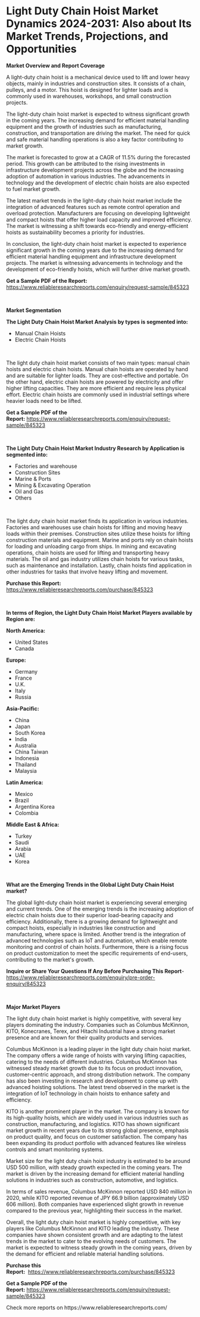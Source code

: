 <p><h1>Light Duty Chain Hoist Market Dynamics 2024-2031: Also about Its Market Trends, Projections, and Opportunities</h1></p><p><strong>Market Overview and Report Coverage</strong></p>
<p><p>A light-duty chain hoist is a mechanical device used to lift and lower heavy objects, mainly in industries and construction sites. It consists of a chain, pulleys, and a motor. This hoist is designed for lighter loads and is commonly used in warehouses, workshops, and small construction projects.</p><p>The light-duty chain hoist market is expected to witness significant growth in the coming years. The increasing demand for efficient material handling equipment and the growth of industries such as manufacturing, construction, and transportation are driving the market. The need for quick and safe material handling operations is also a key factor contributing to market growth.</p><p>The market is forecasted to grow at a CAGR of 11.5% during the forecasted period. This growth can be attributed to the rising investments in infrastructure development projects across the globe and the increasing adoption of automation in various industries. The advancements in technology and the development of electric chain hoists are also expected to fuel market growth.</p><p>The latest market trends in the light-duty chain hoist market include the integration of advanced features such as remote control operation and overload protection. Manufacturers are focusing on developing lightweight and compact hoists that offer higher load capacity and improved efficiency. The market is witnessing a shift towards eco-friendly and energy-efficient hoists as sustainability becomes a priority for industries.</p><p>In conclusion, the light-duty chain hoist market is expected to experience significant growth in the coming years due to the increasing demand for efficient material handling equipment and infrastructure development projects. The market is witnessing advancements in technology and the development of eco-friendly hoists, which will further drive market growth.</p></p>
<p><strong>Get a Sample PDF of the Report:</strong> <a href="https://www.reliableresearchreports.com/enquiry/request-sample/845323">https://www.reliableresearchreports.com/enquiry/request-sample/845323</a></p>
<p>&nbsp;</p>
<p><strong>Market Segmentation</strong></p>
<p><strong>The Light Duty Chain Hoist Market Analysis by types is segmented into:</strong></p>
<p><ul><li>Manual Chain Hoists</li><li>Electric Chain Hoists</li></ul></p>
<p>&nbsp;</p>
<p><p>The light duty chain hoist market consists of two main types: manual chain hoists and electric chain hoists. Manual chain hoists are operated by hand and are suitable for lighter loads. They are cost-effective and portable. On the other hand, electric chain hoists are powered by electricity and offer higher lifting capacities. They are more efficient and require less physical effort. Electric chain hoists are commonly used in industrial settings where heavier loads need to be lifted.</p></p>
<p><strong>Get a Sample PDF of the Report:</strong>&nbsp;<a href="https://www.reliableresearchreports.com/enquiry/request-sample/845323">https://www.reliableresearchreports.com/enquiry/request-sample/845323</a></p>
<p>&nbsp;</p>
<p><strong>The Light Duty Chain Hoist Market Industry Research by Application is segmented into:</strong></p>
<p><ul><li>Factories and warehouse</li><li>Construction Sites</li><li>Marine & Ports</li><li>Mining & Excavating Operation</li><li>Oil and Gas</li><li>Others</li></ul></p>
<p>&nbsp;</p>
<p><p>The light duty chain hoist market finds its application in various industries. Factories and warehouses use chain hoists for lifting and moving heavy loads within their premises. Construction sites utilize these hoists for lifting construction materials and equipment. Marine and ports rely on chain hoists for loading and unloading cargo from ships. In mining and excavating operations, chain hoists are used for lifting and transporting heavy materials. The oil and gas industry utilizes chain hoists for various tasks, such as maintenance and installation. Lastly, chain hoists find application in other industries for tasks that involve heavy lifting and movement.</p></p>
<p><strong>Purchase this Report:</strong>&nbsp; <a href="https://www.reliableresearchreports.com/purchase/845323">https://www.reliableresearchreports.com/purchase/845323</a></p>
<p>&nbsp;</p>
<p><strong>In terms of Region, the Light Duty Chain Hoist Market Players available by Region are:</strong></p>
<p>
    <p> <strong> North America: </strong>
        <ul>
            <li>United States</li>
            <li>Canada</li>
        </ul>
        </p> 
    <p> <strong> Europe: </strong>
        <ul>
            <li>Germany</li>
            <li>France</li>
            <li>U.K.</li>
            <li>Italy</li>
            <li>Russia</li>
        </ul>
        </p> 
    <p> <strong> Asia-Pacific: </strong>
        <ul>
            <li>China</li>
            <li>Japan</li>
            <li>South Korea</li>
            <li>India</li>
            <li>Australia</li>
            <li>China Taiwan</li>
            <li>Indonesia</li>
            <li>Thailand</li>
            <li>Malaysia</li>
        </ul>
        </p> 
    <p> <strong> Latin America: </strong>
        <ul>
            <li>Mexico</li>
            <li>Brazil</li>
            <li>Argentina Korea</li>
            <li>Colombia</li>
        </ul>
        </p> 
    <p> <strong> Middle East & Africa: </strong>
        <ul>
            <li>Turkey</li>
            <li>Saudi</li>
            <li>Arabia</li>
            <li>UAE</li>
            <li>Korea</li>
        </ul>
    </p>
    </p>
<p>&nbsp;</p>
<p><strong>What are the Emerging Trends in the Global Light Duty Chain Hoist market?</strong></p>
<p><p>The global light-duty chain hoist market is experiencing several emerging and current trends. One of the emerging trends is the increasing adoption of electric chain hoists due to their superior load-bearing capacity and efficiency. Additionally, there is a growing demand for lightweight and compact hoists, especially in industries like construction and manufacturing, where space is limited. Another trend is the integration of advanced technologies such as IoT and automation, which enable remote monitoring and control of chain hoists. Furthermore, there is a rising focus on product customization to meet the specific requirements of end-users, contributing to the market's growth.</p></p>
<p><strong>Inquire or Share Your Questions If Any Before Purchasing This Report</strong>- <a href="https://www.reliableresearchreports.com/enquiry/pre-order-enquiry/845323">https://www.reliableresearchreports.com/enquiry/pre-order-enquiry/845323</a></p>
<p>&nbsp;</p>
<p><strong>Major Market Players</strong></p>
<p><p>The light duty chain hoist market is highly competitive, with several key players dominating the industry. Companies such as Columbus McKinnon, KITO, Konecranes, Terex, and Hitachi Industrial have a strong market presence and are known for their quality products and services.</p><p>Columbus McKinnon is a leading player in the light duty chain hoist market. The company offers a wide range of hoists with varying lifting capacities, catering to the needs of different industries. Columbus McKinnon has witnessed steady market growth due to its focus on product innovation, customer-centric approach, and strong distribution network. The company has also been investing in research and development to come up with advanced hoisting solutions. The latest trend observed in the market is the integration of IoT technology in chain hoists to enhance safety and efficiency.</p><p>KITO is another prominent player in the market. The company is known for its high-quality hoists, which are widely used in various industries such as construction, manufacturing, and logistics. KITO has shown significant market growth in recent years due to its strong global presence, emphasis on product quality, and focus on customer satisfaction. The company has been expanding its product portfolio with advanced features like wireless controls and smart monitoring systems.</p><p>Market size for the light duty chain hoist industry is estimated to be around USD 500 million, with steady growth expected in the coming years. The market is driven by the increasing demand for efficient material handling solutions in industries such as construction, automotive, and logistics.</p><p>In terms of sales revenue, Columbus McKinnon reported USD 840 million in 2020, while KITO reported revenue of JPY 66.9 billion (approximately USD 606 million). Both companies have experienced slight growth in revenue compared to the previous year, highlighting their success in the market.</p><p>Overall, the light duty chain hoist market is highly competitive, with key players like Columbus McKinnon and KITO leading the industry. These companies have shown consistent growth and are adapting to the latest trends in the market to cater to the evolving needs of customers. The market is expected to witness steady growth in the coming years, driven by the demand for efficient and reliable material handling solutions.</p></p>
<p><strong>Purchase this Report:</strong>&nbsp;&nbsp;<a href="https://www.reliableresearchreports.com/purchase/845323">https://www.reliableresearchreports.com/purchase/845323</a></p>
<p></p>
<p><strong>Get a Sample PDF of the Report:</strong>&nbsp;<a href="https://www.reliableresearchreports.com/enquiry/request-sample/845323">https://www.reliableresearchreports.com/enquiry/request-sample/845323</a></p>
<p>Check more reports on https://www.reliableresearchreports.com/</p>